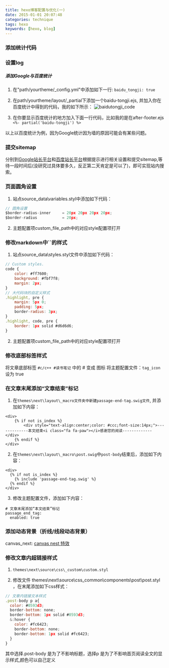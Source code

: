 ```yaml
---
title: hexo博客配置与优化(一)
date: 2015-01-01 20:07:48
categories: technique
tags: hexo
keywords: [hexo, blog]
---
```



### 添加统计代码

### 设置log
##### 添加Google与百度统计
1. 在"path/yourtheme/_config.yml"中添加如下一行:
`baidu_tongji: true`

<!-- more -->

2. 在path/yourtheme/layout/_partial下添加一个baidu-tongji.ejs, 并加入你在百度统计中得到的代码，我的如下所示：
![baidutongji_code](/images/baidutongji.png)

3. 在你要显示百度统计的地方加入下面一行代码，比如我的是在after-footer.ejs
`<%- partial('baidu-tongji') %>`

以上以百度统计为例，因为Google统计因为墙的原因可能会有某些问题。

### 提交sitemap
分别到[Google站长平台](https://www.google.com/webmasters/tools/home)和[百度站长平台](http://zhanzhang.baidu.com/)根据提示进行相关设置和提交sitemap,等待一段时间后(没研究过具体要多久，反正第二天肯定是可以了)，即可实现站内搜索。

### 页面圆角设置
1. 站点source\_data\variables.styl中添加如下代码：
```js
// 圆角设置
$border-radius-inner     = 20px 20px 20px 20px;
$border-radius           = 20px;
```
2. 主题配置项custom_file_path中的对应style配置项打开


### 修改markdown中``的样式

1. 站点source\_data\styles.styl文件中添加如下代码：
```js
// Custom styles.
code {
    color: #ff7600;
    background: #fbf7f8;
    margin: 2px;
}
// 大代码块的自定义样式
.highlight, pre {
    margin: 5px 0;
    padding: 5px;
    border-radius: 3px;
}
.highlight, code, pre {
    border: 1px solid #d6d6d6;
}
```

2. 主题配置项custom_file_path中的对应style配置项打开

### 修改底部标签样式

将文章底部标签 `#c/c++ #读书笔记` 中的 # 变成 图标
将主题配置文件：`tag_icon` 设为 true

### 在文章末尾添加“文章结束”标记
1. 在`themes\next\layout\_macro文件夹中新建passage-end-tag.swig文件`, 并添加如下内容：
```
<div>
    {% if not is_index %}
        <div style="text-align:center;color: #ccc;font-size:14px;">-------------本文结束<i class="fa fa-paw"></i>感谢您的阅读-------------</div>
    {% endif %}
</div>
```

2. 在`themes\next\layout\_macro\post.swig`中`post-body`结束后，添加如下内容：
```
<div>
  {% if not is_index %}
    {% include 'passage-end-tag.swig' %}
  {% endif %}
</div>
```

3. 修改主题配置文件，添加如下内容：
```
# 文章末尾添加“本文结束”标记
passage_end_tag:
  enabled: true
```

### 添加动态背景（折线/线段动态背景）
canvas_next: [canvas nest 特效](https://github.com/theme-next/theme-next-canvas-nest)


### 修改文章内超链接样式

1. `themes\next\source\css\_custom\custom.styl`

2. 修改文件 themes\next\source\css\_common\components\post\post.styl ，在末尾添加如下css样式：

```js
// 文章内链接文本样式
.post-body p a{
  color: #0593d3;
  border-bottom: none;
  border-bottom: 1px solid #0593d3;
  &:hover {
    color: #fc6423;
    border-bottom: none;
    border-bottom: 1px solid #fc6423;
  }
}
```
其中选择.post-body 是为了不影响标题，选择p 是为了不影响首页阅读全文的显示样式,颜色可以自己定义